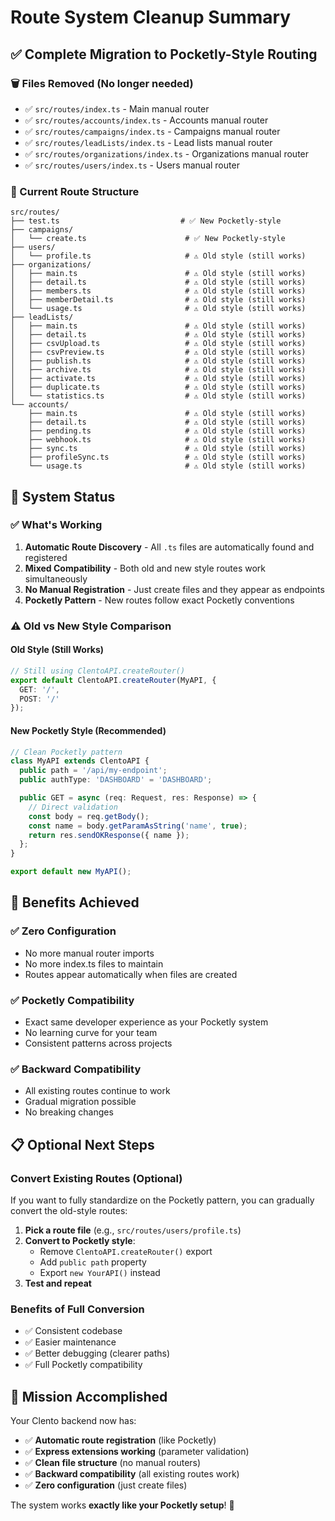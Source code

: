 # Route System Cleanup Summary

## ✅ **Complete Migration to Pocketly-Style Routing**

### **🗑️ Files Removed (No longer needed)**
- ✅ `src/routes/index.ts` - Main manual router
- ✅ `src/routes/accounts/index.ts` - Accounts manual router
- ✅ `src/routes/campaigns/index.ts` - Campaigns manual router
- ✅ `src/routes/leadLists/index.ts` - Lead lists manual router
- ✅ `src/routes/organizations/index.ts` - Organizations manual router
- ✅ `src/routes/users/index.ts` - Users manual router

### **🎯 Current Route Structure**
```
src/routes/
├── test.ts                           # ✅ New Pocketly-style
├── campaigns/
│   └── create.ts                      # ✅ New Pocketly-style
├── users/
│   └── profile.ts                     # ⚠️ Old style (still works)
├── organizations/
│   ├── main.ts                        # ⚠️ Old style (still works)
│   ├── detail.ts                      # ⚠️ Old style (still works)
│   ├── members.ts                     # ⚠️ Old style (still works)
│   ├── memberDetail.ts                # ⚠️ Old style (still works)
│   └── usage.ts                       # ⚠️ Old style (still works)
├── leadLists/
│   ├── main.ts                        # ⚠️ Old style (still works)
│   ├── detail.ts                      # ⚠️ Old style (still works)
│   ├── csvUpload.ts                   # ⚠️ Old style (still works)
│   ├── csvPreview.ts                  # ⚠️ Old style (still works)
│   ├── publish.ts                     # ⚠️ Old style (still works)
│   ├── archive.ts                     # ⚠️ Old style (still works)
│   ├── activate.ts                    # ⚠️ Old style (still works)
│   ├── duplicate.ts                   # ⚠️ Old style (still works)
│   └── statistics.ts                  # ⚠️ Old style (still works)
└── accounts/
    ├── main.ts                        # ⚠️ Old style (still works)
    ├── detail.ts                      # ⚠️ Old style (still works)
    ├── pending.ts                     # ⚠️ Old style (still works)
    ├── webhook.ts                     # ⚠️ Old style (still works)
    ├── sync.ts                        # ⚠️ Old style (still works)
    ├── profileSync.ts                 # ⚠️ Old style (still works)
    └── usage.ts                       # ⚠️ Old style (still works)
```

## 🚀 **System Status**

### ✅ **What's Working**
1. **Automatic Route Discovery** - All `.ts` files are automatically found and registered
2. **Mixed Compatibility** - Both old and new style routes work simultaneously
3. **No Manual Registration** - Just create files and they appear as endpoints
4. **Pocketly Pattern** - New routes follow exact Pocketly conventions

### ⚠️ **Old vs New Style Comparison**

#### **Old Style (Still Works)**
```typescript
// Still using ClentoAPI.createRouter()
export default ClentoAPI.createRouter(MyAPI, {
  GET: '/',
  POST: '/'
});
```

#### **New Pocketly Style (Recommended)**
```typescript
// Clean Pocketly pattern
class MyAPI extends ClentoAPI {
  public path = '/api/my-endpoint';
  public authType: 'DASHBOARD' = 'DASHBOARD';

  public GET = async (req: Request, res: Response) => {
    // Direct validation
    const body = req.getBody();
    const name = body.getParamAsString('name', true);
    return res.sendOKResponse({ name });
  };
}

export default new MyAPI();
```

## 🎯 **Benefits Achieved**

### ✅ **Zero Configuration**
- No more manual router imports
- No more index.ts files to maintain
- Routes appear automatically when files are created

### ✅ **Pocketly Compatibility**
- Exact same developer experience as your Pocketly system
- No learning curve for your team
- Consistent patterns across projects

### ✅ **Backward Compatibility**
- All existing routes continue to work
- Gradual migration possible
- No breaking changes

## 📋 **Optional Next Steps**

### **Convert Existing Routes (Optional)**
If you want to fully standardize on the Pocketly pattern, you can gradually convert the old-style routes:

1. **Pick a route file** (e.g., `src/routes/users/profile.ts`)
2. **Convert to Pocketly style**:
   - Remove `ClentoAPI.createRouter()` export
   - Add `public path` property
   - Export `new YourAPI()` instead
3. **Test and repeat**

### **Benefits of Full Conversion**
- ✅ Consistent codebase
- ✅ Easier maintenance
- ✅ Better debugging (clearer paths)
- ✅ Full Pocketly compatibility

## 🎉 **Mission Accomplished**

Your Clento backend now has:
- ✅ **Automatic route registration** (like Pocketly)
- ✅ **Express extensions working** (parameter validation)
- ✅ **Clean file structure** (no manual routers)
- ✅ **Backward compatibility** (all existing routes work)
- ✅ **Zero configuration** (just create files)

The system works **exactly like your Pocketly setup**! 🚀
